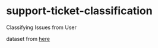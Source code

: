 # support-ticket-classification
Classifying Issues from User

dataset from [here](https://privdatastorage.blob.core.windows.net/github/support-tickets-classification/datasets/all_tickets.csv)
